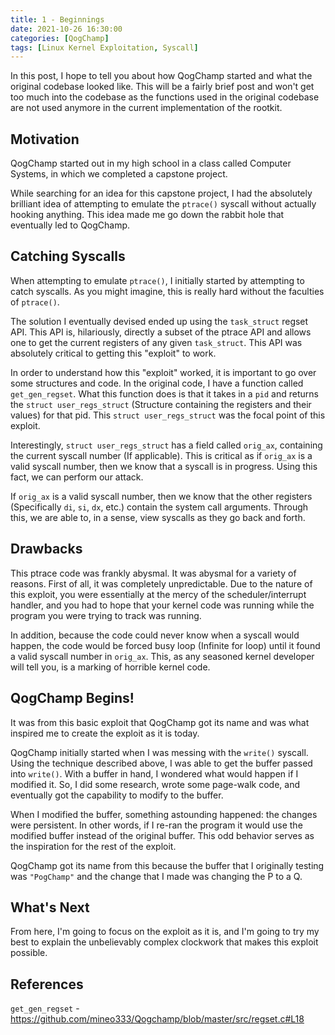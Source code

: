 ```yaml
---
title: 1 - Beginnings
date: 2021-10-26 16:30:00
categories: [QogChamp]
tags: [Linux Kernel Exploitation, Syscall]
---
```

In this post, I hope to tell you about how QogChamp started and what the original codebase looked like. This will be a fairly brief post and won't get too much into the codebase as the functions used in the original codebase are not used anymore in the current implementation of the rootkit.

## Motivation

QogChamp started out in my high school in a class called Computer Systems, in which we completed a capstone project.  

While searching for an idea for this capstone project, I had the absolutely brilliant idea of attempting to emulate the `ptrace()` syscall without actually hooking anything. This idea made me go down the rabbit hole that eventually led to QogChamp.

## Catching Syscalls
When attempting to emulate `ptrace()`, I initially started by attempting to catch syscalls. As you might imagine, this is really hard without the faculties of `ptrace()`. 

The solution I eventually devised ended up using the `task_struct` regset API. This API is, hilariously, directly a subset of the ptrace API and allows one to get the current registers of any given `task_struct`. This API was absolutely critical to getting this "exploit" to work.

In order to understand how this "exploit" worked, it is important to go over some structures and code. In the original code, I have a function called `get_gen_regset`. What this function does is that it takes in a `pid` and returns the `struct user_regs_struct` (Structure containing the registers and their values) for that pid. This `struct user_regs_struct` was the focal point of this exploit.

Interestingly, `struct user_regs_struct` has a field called `orig_ax`, containing the current syscall number (If applicable). This is critical as if `orig_ax` is a valid syscall number, then we know that a syscall is in progress. Using this fact, we can perform our attack. 

If `orig_ax` is a valid syscall number, then we know that the other registers (Specifically `di`, `si`, `dx`, etc.) contain the system call arguments. Through this, we are able to, in a sense, view syscalls as they go back and forth.

## Drawbacks
This ptrace code was frankly abysmal. It was abysmal for a variety of reasons. First of all, it was completely unpredictable. Due to the nature of this exploit, you were essentially at the mercy of the scheduler/interrupt handler, and you had to hope that your kernel code was running while the program you were trying to track was running.

In addition, because the code could never know when a syscall would happen, the code would be forced busy loop (Infinite for loop) until it found a valid syscall number in `orig_ax`. This, as any seasoned kernel developer will tell you, is a marking of horrible kernel code.

## QogChamp Begins!
It was from this basic exploit that QogChamp got its name and was what inspired me to create the exploit as it is today. 

QogChamp initially started when I was messing with the `write()` syscall. Using the technique described above, I was able to get the buffer passed into `write()`. With a buffer in hand, I wondered what would happen if I modified it. So, I did some research, wrote some page-walk code, and eventually got the capability to modify to the buffer. 

When I modified the buffer, something astounding happened: the changes were persistent. In other words, if I re-ran the program it would use the modified buffer instead of the original buffer. This odd behavior serves as the inspiration for the rest of the exploit.

QogChamp got its name from this because the buffer that I originally testing was `"PogChamp"` and the change that I made was changing the P to a Q.

## What's Next
From here, I'm going to focus on the exploit as it is, and I'm going to try my best to explain the unbelievably complex clockwork that makes this exploit possible.

## References
`get_gen_regset` - <https://github.com/mineo333/Qogchamp/blob/master/src/regset.c#L18>